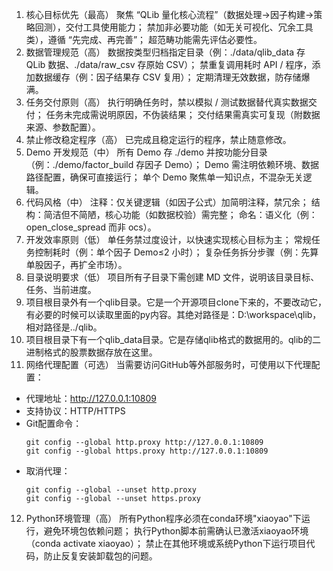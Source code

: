 1. 核心目标优先（最高）
聚焦 “QLib 量化核心流程”（数据处理→因子构建→策略回测），交付工具使用能力；
禁加非必要功能（如无关可视化、冗余工具类），遵循 “先完成、再完善”；
超范畴功能需先评估必要性。
2. 数据管理规范（高）
数据按类型归档指定目录（例：./data/qlib_data 存 QLib 数据、./data/raw_csv 存原始 CSV）；
禁重复调用耗时 API / 程序，添加数据缓存（例：因子结果存 CSV 复用）；
定期清理无效数据，防存储爆满。
3. 任务交付原则（高）
执行明确任务时，禁以模拟 / 测试数据替代真实数据交付；
任务未完成需说明原因，不伪装结果；
交付结果需真实可复现（附数据来源、参数配置）。
4. 禁止修改稳定程序（高）
已完成且稳定运行的程序，禁止随意修改。
5. Demo 开发规范（中）
所有 Demo 存 ./demo 并按功能分目录（例：./demo/factor_build 存因子 Demo）；
Demo 需注明依赖环境、数据路径配置，确保可直接运行；
单个 Demo 聚焦单一知识点，不混杂无关逻辑。
6. 代码风格（中）
注释：仅关键逻辑（如因子公式）加简明注释，禁冗余；
结构：简洁但不简陋，核心功能（如数据校验）需完整；
命名：语义化（例：open_close_spread 而非 ocs）。
7. 开发效率原则（低）
单任务禁过度设计，以快速实现核心目标为主；
常规任务控制耗时（例：单个因子 Demo≤2 小时）；
复杂任务拆分步骤（例：先算单股因子，再扩全市场）。
8. 目录说明要求（低）
项目所有子目录下需创建 MD 文件，说明该目录目标、任务、当前进度。
9. 项目根目录外有一个qlib目录。它是一个开源项目clone下来的，不要改动它，有必要的时候可以读取里面的py内容。其绝对路径是：D:\workspace\qlib，相对路径是../qlib。
10. 项目根目录下有一个qlib_data目录。它是存储qlib格式的数据用的。qlib的二进制格式的股票数据存放在这里。
11. 网络代理配置（可选）
当需要访问GitHub等外部服务时，可使用以下代理配置：
- 代理地址：http://127.0.0.1:10809
- 支持协议：HTTP/HTTPS
- Git配置命令：
  ```
  git config --global http.proxy http://127.0.0.1:10809
  git config --global https.proxy http://127.0.0.1:10809
  ```
- 取消代理：
  ```
  git config --global --unset http.proxy
  git config --global --unset https.proxy
  ```
12. Python环境管理（高）
所有Python程序必须在conda环境"xiaoyao"下运行，避免环境包依赖问题；
执行Python脚本前需确认已激活xiaoyao环境（conda activate xiaoyao）；
禁止在其他环境或系统Python下运行项目代码，防止反复安装卸载包的问题。